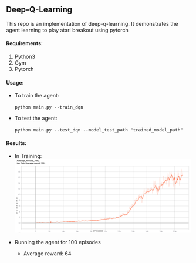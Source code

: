## Deep-Q-Learning

This repo is an implementation of deep-q-learning. It demonstrates the agent learning to play atari breakout using pytorch

#### Requirements:
1. Python3
2. Gym
3. Pytorch

#### Usage:
- To train the agent:

    `python main.py --train_dqn`

- To test the agent:

    `python main.py --test_dqn --model_test_path "trained_model_path"`
    

#### Results:

- In Training:
![Results](dqn_results.png)

- Running the agent for 100 episodes
    - Average reward: 64
    
 